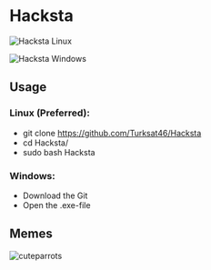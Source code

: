 # Hacksta

![Hacksta Linux](https://user-images.githubusercontent.com/53977560/93612498-dc6e8b00-f9cf-11ea-9aac-364e29014197.jpeg)

![Hacksta Windows](https://user-images.githubusercontent.com/50042338/93686959-11efa300-faba-11ea-95a9-fe916d7dd11e.JPG)

## Usage

### Linux (Preferred):
- git clone https://github.com/Turksat46/Hacksta
- cd Hacksta/
- sudo bash Hacksta

### Windows:
- Download the Git
- Open the .exe-file

## Memes

![cuteparrots](https://user-images.githubusercontent.com/50042338/93686977-3fd4e780-faba-11ea-9f21-993109a83b44.jpg)
